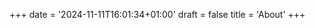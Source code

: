 +++
date = '2024-11-11T16:01:34+01:00'
draft = false
title = 'About'
+++

[comment]: <> (The home / about page is located in index.html and info is taken from hugo.toml)
